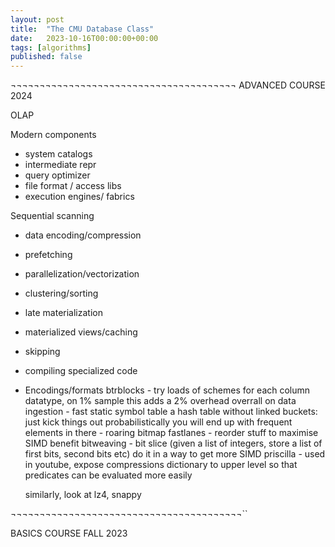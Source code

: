 ```yaml
---
layout: post
title:  "The CMU Database Class"
date:   2023-10-16T00:00:00+00:00
tags: [algorithms]
published: false
---
```


¬¬¬¬¬¬¬¬¬¬¬¬¬¬¬¬¬¬¬¬¬¬¬¬¬¬¬¬¬¬¬¬¬¬¬¬¬¬¬
ADVANCED COURSE 2024

OLAP

Modern components
- system catalogs
- intermediate repr
- query optimizer
- file format / access libs
- execution engines/ fabrics

Sequential scanning
- data encoding/compression
- prefetching
- parallelization/vectorization
- clustering/sorting
- late materialization
- materialized views/caching
- skipping
- compiling specialized code

- Encodings/formats
    btrblocks
        - try loads of schemes for each column datatype, on 1% sample
          this adds a 2% overhead overrall on data ingestion
        - fast static symbol table
            a hash table without linked buckets: just kick things out
            probabilistically you will end up with frequent elements in there
        - roaring bitmap 
    fastlanes
        - reorder stuff to maximise SIMD benefit 
    bitweaving
        - bit slice (given a list of integers, store a list of first bits, second bits etc)
          do it in a way to get more SIMD
    priscilla
        - used in youtube, expose compressions dictionary to upper level so that predicates can be evaluated more  easily

    similarly, look at lz4, snappy

¬¬¬¬¬¬¬¬¬¬¬¬¬¬¬¬¬¬¬¬¬¬¬¬¬¬¬¬¬¬¬¬¬¬¬¬¬¬¬¬``

BASICS COURSE FALL 2023